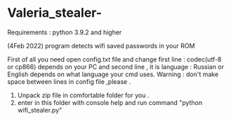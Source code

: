 # Valeria_stealer-
Requirements : python 3.9.2 and higher 

(4Feb 2022) program detects wifi saved passwords in your ROM

First of all you need open config.txt file and change first line : codec(utf-8 or cp866) depends on your PC and second line , it is language : Russian or English depends on what language your cmd uses. Warning : don't make space between lines in config file ,please . 

1) Unpack zip file in comfortable folder for you .
2) enter in this folder with console help and run command "python wifi_stealer.py"
